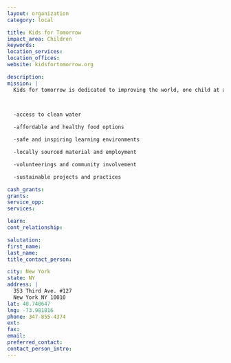 ```yaml
---
layout: organization
category: local

title: Kids for Tomorrow
impact_area: Children
keywords: 
location_services: 
location_offices: 
website: kidsfortomorrow.org

description: 
mission: |
  Kids for tomorrow is dedicated to improving the world, one child at a time. We support education programs that promote the development of knowledge, creativity, community participation, sustainability and health. We value a holistic approach that focuses on partnering to address the many issues facing the world today:

  

  -access to clean water

  -affordable and healthy food options

  -safe and inspiring learning environments

  -locally sourced material and employment

  -volunteerings and community involvement

  -sustainable projects and practices

cash_grants: 
grants: 
service_opp: 
services: 

learn: 
cont_relationship: 

salutation: 
first_name: 
last_name: 
title_contact_person: 

city: New York
state: NY
address: |
  353 Third Ave. #127     
  New York NY 10010
lat: 40.740647
lng: -73.981816
phone: 347-855-4374
ext: 
fax: 
email: 
preferred_contact: 
contact_person_intro: 
---
```

